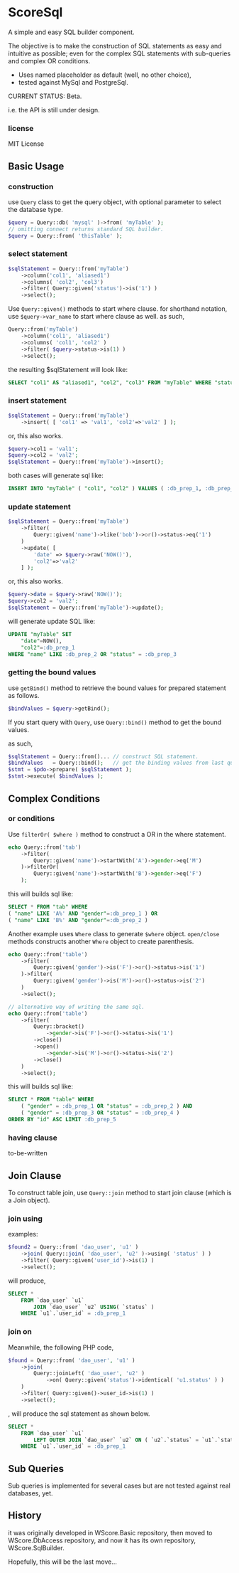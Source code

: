 ScoreSql
========

A simple and easy SQL builder component.

The objective is to make the construction of SQL statements
 as easy and intuitive as possible; even for the complex SQL
 statements with sub-queries and complex OR conditions.

*   Uses named placeholder as default (well, no other choice),
*   tested against MySql and PostgreSql.

CURRENT STATUS: Beta.

i.e. the API is still under design.


### license

MIT License


Basic Usage
-----------

### construction

use ```Query``` class to get the query object, with
optional parameter to select the database type.

```php
$query = Query::db( 'mysql' )->from( 'myTable' );
// omitting connect returns standard SQL builder.
$query = Query::from( 'thisTable' );
```

### select statement

```php
$sqlStatement = Query::from('myTable')
    ->column('col1', 'aliased1')
    ->columns( 'col2', 'col3')
    ->filter( Query::given('status')->is('1') )
    ->select();
```

Use ```Query::given()``` methods to start where clause.
 for shorthand notation, use ```$query->var_name``` to start
 where clause as well. as such,

```php
Query::from('myTable')
    ->column('col1', 'aliased1')
    ->columns( 'col1', 'col2' )
    ->filter( $query->status->is(1) )
    ->select();
```

the resulting $sqlStatement will look like:

```sql
SELECT "col1" AS "aliased1", "col2", "col3" FROM "myTable" WHERE "status" = :db_prep_1
```

### insert statement

```php
$sqlStatement = Query::from('myTable')
    ->insert( [ 'col1' => 'val1', 'col2'=>'val2' ] );
```

or, this also works.

```php
$query->col1 = 'val1';
$query->col2 = 'val2';
$sqlStatement = Query::from('myTable')->insert();
```

both cases will generate sql like:

```sql
INSERT INTO "myTable" ( "col1", "col2" ) VALUES ( :db_prep_1, :db_prep_2 )
```

### update statement

```php
$sqlStatement = Query::from('myTable')
    ->filter(
        Query::given('name')->like('bob')->or()->status->eq('1')
    )
    ->update( [
        'date' => $query->raw('NOW()'),
        'col2'=>'val2'
    ] );
```

or, this also works.

```php
$query->date = $query->raw('NOW()');
$query->col2 = 'val2';
$sqlStatement = Query::from('myTable')->update();
```

will generate update SQL like:

```sql
UPDATE "myTable" SET
    "date"=NOW(),
    "col2"=:db_prep_1
WHERE "name" LIKE :db_prep_2 OR "status" = :db_prep_3
```

### getting the bound values

use ```getBind()``` method to retrieve the bound values for
prepared statement as follows.

```php
$bindValues = $query->getBind();
```

If you start query with ```Query```, use ```Query::bind()```
 method to get the bound values.

as such,

```php
$sqlStatement = Query::from()... // construct SQL statement.
$bindValues   = Query::bind();   // get the binding values from last query.
$stmt = $pdo->prepare( $sqlStatement );
$stmt->execute( $bindValues );
```


Complex Conditions
------------------

### or conditions

Use ```filterOr( $where )``` method to construct a OR
 in the where statement.

```php
echo Query::from('tab')
    ->filter(
        Query::given('name')->startWith('A')->gender->eq('M')
    )->filterOr(
        Query::given('name')->startWith('B')->gender->eq('F')
    );
```

this will builds sql like:

```sql
SELECT * FROM "tab" WHERE
( "name" LIKE 'A%' AND "gender"=:db_prep_1 ) OR
( "name" LIKE 'B%' AND "gender"=:db_prep_2 )
```

Another example uses ```Where``` class to generate ```$where```
 object. ```open/close``` methods constructs another ```Where```
 object to create parenthesis.


```php
echo Query::from('table')
    ->filter(
        Query::given('gender')->is('F')->or()->status->is('1')
    )->filter(
        Query::given('gender')->is('M')->or()->status->is('2')
    )
    ->select();

// alternative way of writing the same sql.
echo Query::from('table')
    ->filter(
        Query::bracket()
            ->gender->is('F')->or()->status->is('1')
        ->close()
        ->open()
            ->gender->is('M')->or()->status->is('2')
        ->close()
    )
    ->select();
```

this will builds sql like:

```sql
SELECT * FROM "table" WHERE
    ( "gender" = :db_prep_1 OR "status" = :db_prep_2 ) AND
    ( "gender" = :db_prep_3 OR "status" = :db_prep_4 )
ORDER BY "id" ASC LIMIT :db_prep_5
```

### having clause

to-be-written


Join Clause
-----------

To construct table join, use ```Query::join``` method
 to start join clause (which is a Join object).

### join using

examples:

```php
$found2 = Query::from( 'dao_user', 'u1' )
    ->join( Query::join( 'dao_user', 'u2' )->using( 'status' ) )
    ->filter( Query::given('user_id')->is(1) )
    ->select();
```

will produce,

```sql
SELECT *
    FROM `dao_user` `u1`
        JOIN `dao_user` `u2` USING( `status` )
    WHERE `u1`.`user_id` = :db_prep_1
```

### join on

Meanwhile, the following PHP code,

```php
$found = Query::from( 'dao_user', 'u1' )
    ->join(
        Query::joinLeft( 'dao_user', 'u2' )
            ->on( Query::given('status')->identical( 'u1.status' ) )
    )
    ->filter( Query::given()->user_id->is(1) )
    ->select();
```

, will produce the sql statement as shown below.

```sql
SELECT *
    FROM `dao_user` `u1`
        LEFT OUTER JOIN `dao_user` `u2` ON ( `u2`.`status` = `u1`.`status` )
    WHERE `u1`.`user_id` = :db_prep_1
```


Sub Queries
-----------

Sub queries is implemented for several cases but are not
 tested against real databases, yet.


History
-------

it was originally developed in WScore.Basic repository, then
 moved to WScore.DbAccess repository, and now it has its own
 repository, WScore.SqlBuilder.

Hopefully, this will be the last move...